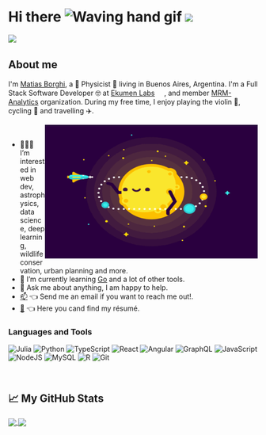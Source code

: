 # Hi there <img src="https://raw.githubusercontent.com/MartinHeinz/MartinHeinz/master/wave.gif" alt="Waving hand gif" width="20px" height="20px"> ![](https://visitor-badge.glitch.me/badge?page_id=mattborghi.mattborghi)

<a align="left" alt="Matias Borghi | LinkedIn" href="https://www.linkedin.com/in/borghimatias/">
  <img src="https://img.shields.io/badge/linkedin-%230077B5.svg?style=for-the-badge&logo=linkedin&logoColor=white" />
</a>

## About me

I'm [Matias Borghi](https://mattborghi.github.io/), a 🔭 Physicist 🚀 living in Buenos Aires, Argentina. I'm a Full Stack Software Developer 🤓 at [Ekumen Labs](https://www.ekumenlabs.com/) <img src="http://www.ekumenlabs.com/images/iso-big.png" width="15px" height="15px"/>, and member [MRM-Analytics](https://github.com/MRM-Analytics) organization. During my free time, I enjoy playing the violin 🎻, cycling 🚴 and travelling ✈️.

  <img align="right" alt="GIF" src="./assets/img/sun.gif?raw=true" width="430" height="270" />
  
<br/>

- 👨🏽‍💻 I’m interested in web dev, astrophysics, data science, deep learning, wildlife conservation, urban planning and more.
- 🌱 I’m currently learning [Go](https://go.dev/) and a lot of other tools.
- 💬 Ask me about anything, I am happy to help.
- [📫](mailto:borghi.matias@gmail.com) 👈 Send me an email if you want to reach me out!.
- [📝](https://mattborghi.github.io/CV/) 👈 Here you cand find my résumé.

### Languages and Tools

![Julia](https://img.shields.io/badge/-Julia-9558B2?style=for-the-badge&logo=julia&logoColor=white)
![Python](https://img.shields.io/badge/python-3670A0?style=for-the-badge&logo=python&logoColor=ffdd54)
![TypeScript](https://img.shields.io/badge/typescript-%23007ACC.svg?style=for-the-badge&logo=typescript&logoColor=white)
![React](https://img.shields.io/badge/react-%2320232a.svg?style=for-the-badge&logo=react&logoColor=%2361DAFB)
![Angular](https://img.shields.io/badge/Angular-DD0031?style=for-the-badge&logo=angular&logoColor=white)
![GraphQL](https://img.shields.io/badge/-GraphQL-E10098?style=for-the-badge&logo=graphql&logoColor=white)
![JavaScript](https://img.shields.io/badge/javascript-%23323330.svg?style=for-the-badge&logo=javascript&logoColor=%23F7DF1E)
![NodeJS](https://img.shields.io/badge/node.js-6DA55F?style=for-the-badge&logo=node.js&logoColor=white)
![MySQL](https://img.shields.io/badge/mysql-%2300f.svg?style=for-the-badge&logo=mysql&logoColor=white)
![R](https://img.shields.io/badge/r-%23276DC3.svg?style=for-the-badge&logo=r&logoColor=white)
![Git](https://img.shields.io/badge/git-%23F05033.svg?style=for-the-badge&logo=git&logoColor=white)

<br/>

## &#x1f4c8; My GitHub Stats


<a href="https://github.com/anuraghazra/github-readme-stats">
  <img align="center" src="https://github-readme-stats.vercel.app/api?username=mattborghi&count_private=true&show_icons=true&theme=onedark&hide_border=true" />
</a>
<a href="https://github.com/anuraghazra/convoychat">
  <img align="center" src="https://github-readme-stats.vercel.app/api/top-langs/?username=mattborghi&langs_count=10&layout=compact&theme=onedark&hide_border=true" />
</a>

